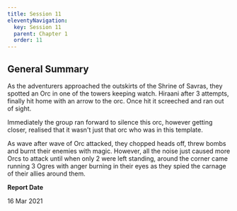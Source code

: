 ```yaml
---
title: Session 11
eleventyNavigation:
  key: Session 11
  parent: Chapter 1
  order: 11
---
```


## General Summary

As the adventurers approached the outskirts of the Shrine of Savras, they spotted an Orc in one of the towers keeping watch. Hiraani after 3 attempts, finally hit home with an arrow to the orc. Once hit it screeched and ran out of sight.  

 Immediately the group ran forward to silence this orc, however getting closer, realised that it wasn't just that orc who was in this template.  

 As wave after wave of Orc attacked, they chopped heads off, threw bombs and burnt their enemies with magic. However, all the noise just caused more Orcs to attack until when only 2 were left standing, around the corner came running 3 Ogres with anger burning in their eyes as they spied the carnage of their allies around them.

**Report Date**

16 Mar 2021
